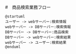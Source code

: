 #　商品検索業務フロー

```uml
@startuml
ユーザー -> webサーバー:検索情報
webサーバー -> DBサーバー:検索情報
DBサーバー -> DBサーバー:商品検索
DBサーバー -> webサーバー:検索結果
webサーバー -> ユーザー:検索結果
@enduml
```
